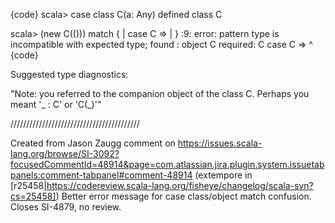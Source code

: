 {code}
scala> case class C(a: Any)
defined class C

scala> (new C(())) match {
     |    case C =>
     | }
<console>:9: error: pattern type is incompatible with expected type;
 found   : object C
 required: C
          case C =>
               ^
{code}

Suggested type diagnostics:

"Note: you referred to the companion object of the class C. Perhaps you meant '_ : C' or 'C(_)'"

/////////////////////////////////////////

Created from Jason Zaugg comment on https://issues.scala-lang.org/browse/SI-3092?focusedCommentId=48914&page=com.atlassian.jira.plugin.system.issuetabpanels:comment-tabpanel#comment-48914
(extempore in [r25458|https://codereview.scala-lang.org/fisheye/changelog/scala-svn?cs=25458]) Better error message for case class/object match confusion.
Closes SI-4879, no review.
